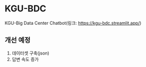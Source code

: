 # KGU-BDC
KGU-Big Data Center Chatbot(링크: https://kgu-bdc.streamlit.app/)

## 개선 예정
1. 데이터셋 구축(json)
2. 답변 속도 증가
